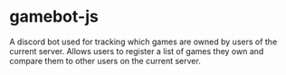 # gamebot-js
A discord bot used for tracking which games are owned by users of the current server. Allows users to register a list of games they own and compare them to other users on the current server.

